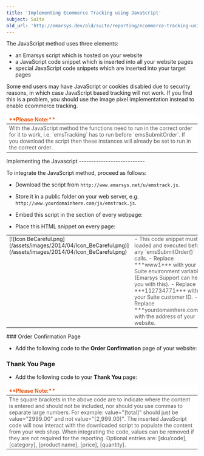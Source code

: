 ```yaml
---
title: 'Implementing Ecommerce Tracking using JavaScript'
subject: Suite
old_url: 'http://emarsys.dev/old/suite/reporting/ecommerce-tracking-using-javascript/'
---
```


The JavaScript method uses three elements:

- an Emarsys script which is hosted on your website
- a JavaScript code snippet which is inserted into all your website pages
- special JavaScript code snippets which are inserted into your target pages

 Some end users may have JavaScript or cookies disabled due to security reasons, in which case JavaScript based tracking will not work. If you find this is a problem, you should use the image pixel implementation instead to enable ecommerce tracking.

<table border="0" cellpadding="1" class="wikitable" title="JavaScript Integration Overview"><thead><tr><th style="text-align: left; border-color: #fff; background-color: #fff; color: #eb5a19;">**Please Note:**</th> </tr></thead><tbody><tr><td style="text-align: left; border-color: #fff; background-color: #fff; color: #555555;">With the JavaScript method the functions need to run in the correct order for it to work, i.e. `emsTracking` has to run before `emsSubmitOrder`. If you download the script then these instances will already be set to run in the correct order.</td></tr></tbody></table>Implementing the Javascript
---------------------------

 To integrate the JavaScript method, proceed as follows:

- Download the script from `http://www.emarsys.net/u/emstrack.js`.
- Store it in a public folder on your web server, e.g. `http://www.yourdomainhere.com/js/emstrack.js`.
- Embed this script in the  section of every webpage:
 

    <script language="Javascript" type="text/javascript" src="http://www.yourdomainhere.com/js/emstrack.js"></script>

- Place this HTML snippet on every page:
 

    <script type="text/javascript" language="JavaScript">
    // <!--
      emsSetEnv('www1');
      emsTracking(112734771,'yourdomainhere.com');
    // -->
    </script>

<table cellpadding="1" class="wikitable" style="width: 100%; border: 0px;"><tbody><tr><td scope="col" style="text-align: left; border: 0px solid #999; vertical-align: top;" width="60px">[![Icon BeCareful.png](/assets/images/2014/04/Icon_BeCareful.png)](/assets/images/2014/04/Icon_BeCareful.png)</td> <td scope="col" style="border: 0px solid #999; vertical-align: top; color: #555555;">- This code snippet must be loaded and executed before any `emsSubmitOrder()` calls.
- Replace ***www1*** with your Suite environment variable (Emarsys Support can help you with this).
- Replace ***112734771*** with your Suite customer ID.
- Replace ***yourdomainhere.com*** with the address of your website.
 
</td></tr></tbody></table>### Order Confirmation Page

- Add the following code to the **Order Confirmation** page of your website:
 

    <form style="display:none;" name="emsform">
      <input type="hidden" name="total" value="totalprice_without_comma_only_with_dot">
      <input type="hidden" name="tax" value=" totaltax_without_comma_only_with_dot ">
      <input type="hidden" name="shipping" value="shippingcosts_without_comma_only_with_dot">
      <input type="hidden" name="city" value="city_of_the_client">
      <input type="hidden" name="country" value="country_of_the_client">
      <!-- Repeat the following line for each ordered product in the cart -->
      <input type="hidden" name="ems_items[]" value="id_of_ordered_product1;category_of_ordered_product1;name_of_ordered_product1;price_of_ordered_product1_without_comma_only_with_dots;quantity_of_ordered_product1_without_comma_only_with_dots">
    </form>
    <script type="text/javascript" language="JavaScript">
      // <!--
      emsSubmitOrder();
      // -->
    </script>

### Thank You Page

- Add the following code to your **Thank You** page:
 

    <form style="display:none;" name="emsform">
      <input type="hidden" name="tax" value="[totaltax]">
      <input type="hidden" name="shipping" value="[shippingcosts]">
      <input type="hidden" name="city" value="[customer_city]">
      <input type="hidden" name="country" value="[customer_country]">
      <input type="hidden" name="order" value="[order]">
      <input type="hidden" name="total" value="[total]">
      <!-- Repeat the following line of each product in cart -->
      <input type="hidden" name="ems_items[]" value="[sku/code];[category];[product name];[price];[quantity]">
    </form>
    <script type="text/javascript" language="JavaScript">
    // <!--
      emsSubmitOrder();
    // -->
    </script>


<table border="0" cellpadding="1" class="wikitable" style="width: 100%; border-width: 0px; border-style: solid;"><thead><tr><th style="text-align: left; border-color: #fff; background-color: #fff; color: #eb5a19;">**Please Note:**</th> </tr></thead><tbody><tr><td style="text-align: left; border-color: #fff; background-color: #fff; color: #555555;">The square brackets in the above code are to indicate where the content is entered and should not be included, nor should you use commas to separate large numbers. For example: value="[total]" should just be value="2999.00" and not value="[2,999.00]". The inserted JavaScript code will now interact with the downloaded script to populate the content from your web shop. When integrating the code, values can be removed if they are not required for the reporting. Optional entries are: [sku/code], [category], [product name], [price], [quantity].</td></tr></tbody></table>